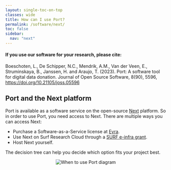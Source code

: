 ```yaml
---
layout: single-toc-on-top
classes: wide
title: How can I use Port?
permalink: /software/next/
toc: false
sidebar:
  nav: "next"
---
```


<div class="notice--info">
  <h4>If you use our software for your research, please cite:</h4>
  <p> Boeschoten, L., De Schipper, N.C., Mendrik, A.M., Van der Veen, E., 
  Struminskaya, B., Janssen, H. and Araujo, T. (2023). Port: A software tool for 
  digital data donation. Journal of Open Source Software, 8(90), 5596, 
  <a href="https://doi.org/10.21105/joss.05596">https://doi.org/10.21105/joss.05596</a></p>
</div>


## Port and the Next platform 

Port is available as a software service on the open-source [Next](https://next.eyra.co/) platform.
So in order to use Port, you need access to Next. There are multiple ways you can access Next:

* Purchase a Software-as-a-Service license at [Eyra](https://www.eyra.co/projects/data-donation).
* Use Next on Surf Research Cloud through a [SURF e-infra grant](https://www.surf.nl/en/access-to-compute-services).
* Host Next yourself.

The decision tree can help you decide which option fits your project best. 

<div style="text-align: center; width: 100%; margin: 0 auto;">
  <div class="svg-container"> 
    <img src="/assets/images/beslisboom.svg" alt="When to use Port diagram"> 
  </div>
</div>




